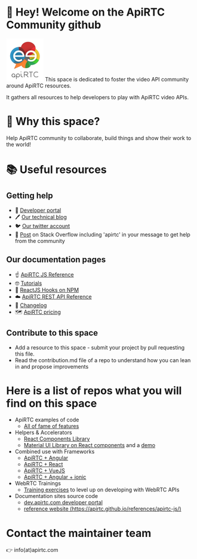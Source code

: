 # :wave: Hey! Welcome on the ApiRTC Community github 
![logo ApiRTC](https://github.com/ApiRTC/.github/blob/main/profile/img/ezgif-2-e711509fee.png?raw=true)
This space is dedicated to foster the video API community around ApiRTC resources.

It gathers all resources to help developers to play with ApiRTC video APIs.

# :rocket: Why this space?
Help ApiRTC community to collaborate, build things and show their work to the world!

# 📚 Useful resources
## Getting help
+ 📘 [Developer portal](https://dev.apirtc.com)
+ 🖊️ [Our technical blog](https://apirtc.com/blog/)
+ 🐦 [Our twitter account](https://twitter.com/apirtc)
+ 🧱 [Post](https://stackoverflow.com/search?q=apirtc) on Stack Overflow including 'apirtc' in your message to get help from the community

## Our documentation pages
+ ☝️ [ApiRTC JS Reference](https://apirtc.github.io/references/apirtc-js/)
+ 🤓 [Tutorials](https://dev.apirtc.com/apirtc-developer-portal/apirtc-js-library/demo-app-and-resources)
+ 🧿 [ReactJS Hooks on NPM](https://www.npmjs.com/package/@apirtc/react-lib)
+ ☁️ [ApiRTC REST API Reference](https://cloud.apirtc.com/sdk/api/)
+ 📜 [Changelog](https://github.com/ApiRTC/references/blob/master/apirtc-js/CHANGELOG.md)
+ 🗺️ [ApiRTC pricing](https://apirtc.com/pricing)

## Contribute to this space
+ Add a resource to this space - submit your project by pull requesting this file.
+ Read the contribution.md file of a repo to understand how you can lean in and propose improvements


# Here is a list of repos what you will find on this space
- ApiRTC examples of code
    - [All of fame of features](https://github.com/ApiRTC/ApiRTC-ng-demo)
- Helpers & Accelerators
    - [React Components Library](https://github.com/ApiRTC/react-lib)
    - [Material UI Library on React components](https://github.com/ApiRTC/mui-react-lib) and a [demo](https://github.com/ApiRTC/react-ui-library-demo)
- Combined use with Frameworks
    - [ApiRTC + Angular](https://github.com/ApiRTC/ApiRTC-angular)
    - [ApiRTC + React](https://github.com/ApiRTC/apirtc-react)
    - [ApiRTC + VueJS](https://github.com/ApiRTC/apirtc-vuejs)  
    - [ApiRTC + Angular + ionic](https://github.com/ApiRTC/ApiRTC-angular-ionic-tutorial)
- WebRTC Trainings
    - [Training exercises](https://github.com/ApiRTC/trainings) to level up on developing with WebRTC APIs
- Documentation sites source code
    - [dev.apirtc.com developer portal](https://github.com/ApiRTC/apirtc-docs)
    - [reference website (https://apirtc.github.io/references/apirtc-js/)](https://github.com/ApiRTC/references)

# Contact the maintainer team

👉 info(at)apirtc.com
